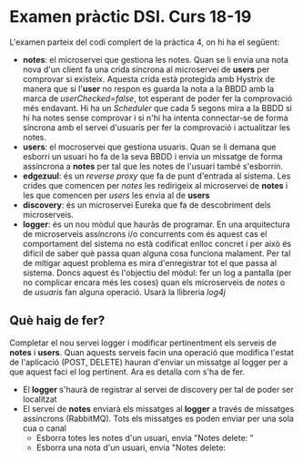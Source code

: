 # Examen pràctic DSI. Curs 18-19

L'examen parteix del codi complert de la pràctica 4, on hi ha el següent:
* **notes**: el microservei que gestiona les notes. Quan se li envia una nota nova d'un client fa una crida síncrona al microservei 
de **users** per comprovar si existeix. Aquesta crida està protegida amb Hystrix de manera que si l'**user** no respon es guarda la nota a la BBDD
amb la marca de *userChecked=false*, tot esperant de poder fer la comprovació més endavant. Hi ha un *Scheduler* que cada 5 segons mira
a la BBDD si hi ha notes sense comprovar i si n'hi ha intenta connectar-se de forma síncrona amb el servei d'usuaris per fer la comprovació i 
actualitzar les notes.
* **users**: el mocroservei que gestiona usuaris. Quan se li demana que esborri un usuari ho fa de la seva BBDD i envia 
un missatge de forma assíncrona a **notes** per tal que les notes de l'usuari també s'esborrin. 
* **edgezuul**: és un *reverse proxy* que fa de punt d'entrada al sistema. Les crides que comencen per *notes* les 
redirigeix al microservei de **notes** i les que comencen per *users* les envia al de **users**
* **discovery**: és un microservei Eureka que fa de descobriment dels microserveis.
* **logger**: és un nou mòdul que hauràs de programar. En una arquitectura de microserveis assíncrons i/o concurrents com és aquest cas el 
comportament del sistema no està codificat enlloc concret i per això és difícil de saber què passa quan alguna cosa funciona
malament. Per tal de mitigar aquest problema es mira d'enregistrar tot el que passa al sistema. Doncs aquest és l'objectiu
del mòdul: fer un log a pantalla (per no complicar encara més les coses) quan els microserveis de *notes* o de *usuaris* 
fan alguna operació. Usarà la llibreria *log4j*

## Què haig de fer?
Completar el nou servei logger i modificar pertinentment els serveis de **notes** i **users**. Quan aquests serveis facin una
operació que modifica l'estat de l'aplicació (POST, DELETE) hauran d'enviar un missatge al logger per a que aquest faci
 el log pertinent. Ara es detalla com s'ha de fer. 
* El **logger** s'haurà de registrar al servei de discovery per tal de poder ser localitzat
* El servei de **notes** enviarà els missatges al **logger** a través de missatges assíncrons (RabbitMQ). Tots els missatges
es poden enviar per una sola cua o canal
    * Esborra totes les notes d'un usuari, envia "Notes delete: <username>"
    * Esborra una nota d'un usuari, envia "Notes delete: <username> <title>"
    * Modifica una nota d'un uuari, envia "Notes Update: <title>"
    * Crea una nota nova, envia "Notes create: <username> <title>"
* El servei de **users** enviarà els missatges al **logger** de forma síncrona (a través de crida REST)
    * Esborra un usuari, fa una petició GET (també podria ser POST) amb el següent paràmetre "Users delete \<username\>". Que és el 
    missage que haurà d'escriure el logger a pantalla
    * Crea un usuari, fa una petició GET (també podria ser POST) amb el següent paràmetre "Users create <username>". Que és el 
    missage que haurà d'escriure el logger a pantalla

Evidentment en aquest segon cas aquestes crides síncrones hauran d'estar protegides amb l'hystrix. En cas de que la comunicació falli
NO s'ha de fer res d'especial.

He posat alguns TODO's en el codi per si facilita una mica la feina

## Crides als microserveis

### Crear nota
* http://localhost:8080/notes
* **Action:** POST
* **Headers:** Content-Type=application/json
* **body:** 
```json
{
"title": "Examen DSI",
"content": "Aquest examen està xupat",
"owner": "castells"
}
```

### Esborrar Usuari
* http://localhost:8080/users/<username>
* **Action:** DELETE

### Crear Usuari
* http://localhost:8080/users
* **Action:** POST
* **Headers:** Content-Type=application/json
* **body:**
```json
{
	"username": "perez",
	"name": "Anna",
	"secondName": "Perez",
	"email": "Perez@mail.cat",
	"password": "perez"
}
```

### Llistar tots els usuaris
* http://localhost:8080/users
* **Action:** GET

### Llistar un usari
* http://localhost:8080/users/<username>
* **Action:** GET

### Llistar totes les notes
* http://localhost:8080/notes
* **Action:** GET

### Llistar les notes d'un usuari
* http://localhost:8080/notes/<username>
* **Action:** GET
